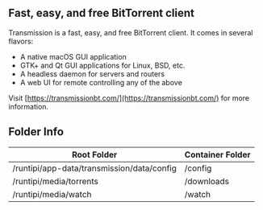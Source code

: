 ## Fast, easy, and free BitTorrent client

Transmission is a fast, easy, and free BitTorrent client. It comes in several flavors:
  * A native macOS GUI application
  * GTK+ and Qt GUI applications for Linux, BSD, etc.
  * A headless daemon for servers and routers
  * A web UI for remote controlling any of the above

Visit [https://transmissionbt.com/](https://transmissionbt.com/) for more information.

## Folder Info

| Root Folder                                | Container Folder |
|--------------------------------------------|------------------|
| /runtipi/app-data/transmission/data/config | /config          |
| /runtipi/media/torrents                    | /downloads       |
| /runtipi/media/watch                       | /watch           |
